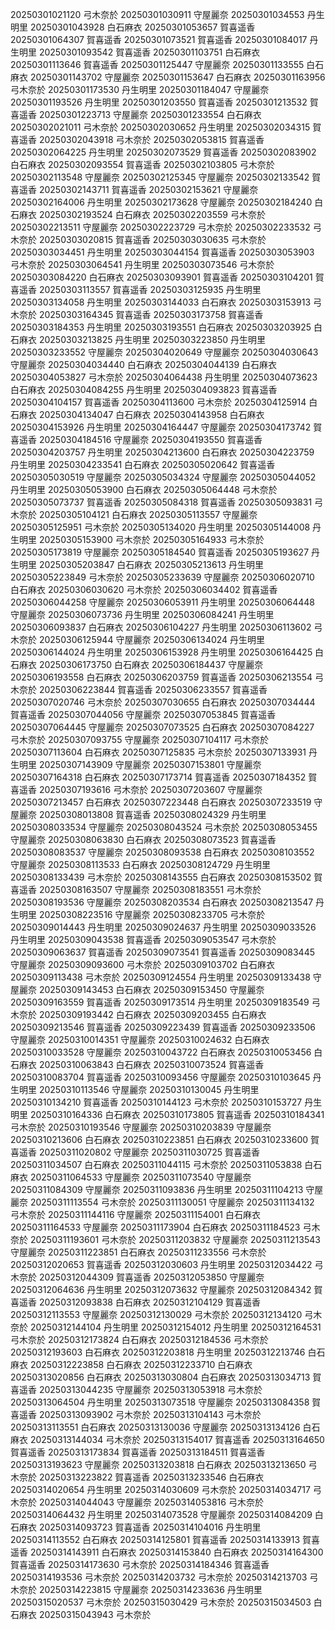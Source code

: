 20250301021120 弓木奈於
20250301030911 守屋麗奈
20250301034553 丹生明里
20250301043928 白石麻衣
20250301053657 賀喜遥香
20250301064307 賀喜遥香
20250301073521 賀喜遥香
20250301084017 丹生明里
20250301093542 賀喜遥香
20250301103751 白石麻衣
20250301113646 賀喜遥香
20250301125447 守屋麗奈
20250301133555 白石麻衣
20250301143702 守屋麗奈
20250301153647 白石麻衣
20250301163956 弓木奈於
20250301173530 丹生明里
20250301184047 守屋麗奈
20250301193526 丹生明里
20250301203550 賀喜遥香
20250301213532 賀喜遥香
20250301223713 守屋麗奈
20250301233554 白石麻衣
20250302021011 弓木奈於
20250302030652 丹生明里
20250302034315 賀喜遥香
20250302043918 弓木奈於
20250302053815 賀喜遥香
20250302064225 丹生明里
20250302073529 賀喜遥香
20250302083902 白石麻衣
20250302093554 賀喜遥香
20250302103805 弓木奈於
20250302113548 守屋麗奈
20250302125345 守屋麗奈
20250302133542 賀喜遥香
20250302143711 賀喜遥香
20250302153621 守屋麗奈
20250302164006 丹生明里
20250302173628 守屋麗奈
20250302184240 白石麻衣
20250302193524 白石麻衣
20250302203559 弓木奈於
20250302213511 守屋麗奈
20250302223729 弓木奈於
20250302233532 弓木奈於
20250303020815 賀喜遥香
20250303030635 弓木奈於
20250303034451 丹生明里
20250303044154 賀喜遥香
20250303053903 弓木奈於
20250303064541 丹生明里
20250303073546 弓木奈於
20250303084220 白石麻衣
20250303093901 賀喜遥香
20250303104201 賀喜遥香
20250303113557 賀喜遥香
20250303125935 丹生明里
20250303134058 丹生明里
20250303144033 白石麻衣
20250303153913 弓木奈於
20250303164345 賀喜遥香
20250303173758 賀喜遥香
20250303184353 丹生明里
20250303193551 白石麻衣
20250303203925 白石麻衣
20250303213825 丹生明里
20250303223850 丹生明里
20250303233552 守屋麗奈
20250304020649 守屋麗奈
20250304030643 守屋麗奈
20250304034440 白石麻衣
20250304044139 白石麻衣
20250304053827 弓木奈於
20250304064438 丹生明里
20250304073623 白石麻衣
20250304084255 丹生明里
20250304093823 賀喜遥香
20250304104157 賀喜遥香
20250304113600 弓木奈於
20250304125914 白石麻衣
20250304134047 白石麻衣
20250304143958 白石麻衣
20250304153926 丹生明里
20250304164447 守屋麗奈
20250304173742 賀喜遥香
20250304184516 守屋麗奈
20250304193550 賀喜遥香
20250304203757 丹生明里
20250304213600 白石麻衣
20250304223759 丹生明里
20250304233541 白石麻衣
20250305020642 賀喜遥香
20250305030519 守屋麗奈
20250305034324 守屋麗奈
20250305044052 丹生明里
20250305053900 白石麻衣
20250305064448 弓木奈於
20250305073737 賀喜遥香
20250305084318 賀喜遥香
20250305093831 弓木奈於
20250305104121 白石麻衣
20250305113557 守屋麗奈
20250305125951 弓木奈於
20250305134020 丹生明里
20250305144008 丹生明里
20250305153900 弓木奈於
20250305164933 弓木奈於
20250305173819 守屋麗奈
20250305184540 賀喜遥香
20250305193627 丹生明里
20250305203847 白石麻衣
20250305213613 丹生明里
20250305223849 弓木奈於
20250305233639 守屋麗奈
20250306020710 白石麻衣
20250306030620 弓木奈於
20250306034402 賀喜遥香
20250306044258 守屋麗奈
20250306053911 丹生明里
20250306064448 守屋麗奈
20250306073736 丹生明里
20250306084241 丹生明里
20250306093837 白石麻衣
20250306104227 丹生明里
20250306113602 弓木奈於
20250306125944 守屋麗奈
20250306134024 丹生明里
20250306144024 丹生明里
20250306153928 丹生明里
20250306164425 白石麻衣
20250306173750 白石麻衣
20250306184437 守屋麗奈
20250306193558 白石麻衣
20250306203759 賀喜遥香
20250306213554 弓木奈於
20250306223844 賀喜遥香
20250306233557 賀喜遥香
20250307020746 弓木奈於
20250307030655 白石麻衣
20250307034444 賀喜遥香
20250307044056 守屋麗奈
20250307053845 賀喜遥香
20250307064445 守屋麗奈
20250307073525 白石麻衣
20250307084227 弓木奈於
20250307093755 守屋麗奈
20250307104117 弓木奈於
20250307113604 白石麻衣
20250307125835 弓木奈於
20250307133931 丹生明里
20250307143909 守屋麗奈
20250307153801 守屋麗奈
20250307164318 白石麻衣
20250307173714 賀喜遥香
20250307184352 賀喜遥香
20250307193616 弓木奈於
20250307203607 守屋麗奈
20250307213457 白石麻衣
20250307223448 白石麻衣
20250307233519 守屋麗奈
20250308013808 賀喜遥香
20250308024329 丹生明里
20250308033534 守屋麗奈
20250308043524 弓木奈於
20250308053455 守屋麗奈
20250308063830 白石麻衣
20250308073523 賀喜遥香
20250308083537 守屋麗奈
20250308093538 白石麻衣
20250308103552 守屋麗奈
20250308113533 白石麻衣
20250308124729 丹生明里
20250308133439 弓木奈於
20250308143555 白石麻衣
20250308153502 賀喜遥香
20250308163507 守屋麗奈
20250308183551 弓木奈於
20250308193536 守屋麗奈
20250308203534 白石麻衣
20250308213547 丹生明里
20250308223516 守屋麗奈
20250308233705 弓木奈於
20250309014443 丹生明里
20250309024637 丹生明里
20250309033526 丹生明里
20250309043538 賀喜遥香
20250309053547 弓木奈於
20250309063637 賀喜遥香
20250309073541 賀喜遥香
20250309083445 守屋麗奈
20250309093600 弓木奈於
20250309103702 白石麻衣
20250309113438 弓木奈於
20250309124554 丹生明里
20250309133438 守屋麗奈
20250309143453 白石麻衣
20250309153450 守屋麗奈
20250309163559 賀喜遥香
20250309173514 丹生明里
20250309183549 弓木奈於
20250309193442 白石麻衣
20250309203455 白石麻衣
20250309213546 賀喜遥香
20250309223439 賀喜遥香
20250309233506 守屋麗奈
20250310014351 守屋麗奈
20250310024632 白石麻衣
20250310033528 守屋麗奈
20250310043722 白石麻衣
20250310053456 白石麻衣
20250310063843 白石麻衣
20250310073524 賀喜遥香
20250310083704 賀喜遥香
20250310093456 守屋麗奈
20250310103645 丹生明里
20250310113546 守屋麗奈
20250310130045 丹生明里
20250310134210 賀喜遥香
20250310144123 弓木奈於
20250310153727 丹生明里
20250310164336 白石麻衣
20250310173805 賀喜遥香
20250310184341 弓木奈於
20250310193546 守屋麗奈
20250310203839 守屋麗奈
20250310213606 白石麻衣
20250310223851 白石麻衣
20250310233600 賀喜遥香
20250311020802 守屋麗奈
20250311030725 賀喜遥香
20250311034507 白石麻衣
20250311044115 弓木奈於
20250311053838 白石麻衣
20250311064533 守屋麗奈
20250311073540 守屋麗奈
20250311084309 守屋麗奈
20250311093836 丹生明里
20250311104213 守屋麗奈
20250311113554 弓木奈於
20250311130051 守屋麗奈
20250311134132 弓木奈於
20250311144116 守屋麗奈
20250311154001 白石麻衣
20250311164533 守屋麗奈
20250311173904 白石麻衣
20250311184523 弓木奈於
20250311193601 弓木奈於
20250311203832 守屋麗奈
20250311213543 守屋麗奈
20250311223851 白石麻衣
20250311233556 弓木奈於
20250312020653 賀喜遥香
20250312030603 丹生明里
20250312034422 弓木奈於
20250312044309 賀喜遥香
20250312053850 守屋麗奈
20250312064636 丹生明里
20250312073632 守屋麗奈
20250312084342 賀喜遥香
20250312093838 白石麻衣
20250312104129 賀喜遥香
20250312113553 守屋麗奈
20250312130029 弓木奈於
20250312134120 弓木奈於
20250312144104 丹生明里
20250312154012 丹生明里
20250312164531 弓木奈於
20250312173824 白石麻衣
20250312184536 弓木奈於
20250312193603 白石麻衣
20250312203818 丹生明里
20250312213746 白石麻衣
20250312223858 白石麻衣
20250312233710 白石麻衣
20250313020856 白石麻衣
20250313030804 白石麻衣
20250313034713 賀喜遥香
20250313044235 守屋麗奈
20250313053918 弓木奈於
20250313064504 丹生明里
20250313073518 守屋麗奈
20250313084358 賀喜遥香
20250313093902 弓木奈於
20250313104143 弓木奈於
20250313113551 白石麻衣
20250313130036 守屋麗奈
20250313134126 白石麻衣
20250313144034 弓木奈於
20250313154017 賀喜遥香
20250313164650 賀喜遥香
20250313173834 賀喜遥香
20250313184511 賀喜遥香
20250313193623 守屋麗奈
20250313203818 白石麻衣
20250313213650 弓木奈於
20250313223822 賀喜遥香
20250313233546 白石麻衣
20250314020654 丹生明里
20250314030609 弓木奈於
20250314034717 弓木奈於
20250314044043 守屋麗奈
20250314053816 弓木奈於
20250314064432 丹生明里
20250314073528 守屋麗奈
20250314084209 白石麻衣
20250314093723 賀喜遥香
20250314104016 丹生明里
20250314113552 白石麻衣
20250314125801 賀喜遥香
20250314133913 賀喜遥香
20250314143911 白石麻衣
20250314153840 白石麻衣
20250314164300 賀喜遥香
20250314173630 弓木奈於
20250314184346 賀喜遥香
20250314193536 弓木奈於
20250314203732 弓木奈於
20250314213703 弓木奈於
20250314223815 守屋麗奈
20250314233636 丹生明里
20250315020537 弓木奈於
20250315030429 弓木奈於
20250315034503 白石麻衣
20250315043943 弓木奈於
